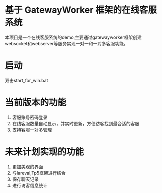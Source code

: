 基于 GatewayWorker 框架的在线客服系统 
=================
本项目是一个在线客服系统的demo,主要通过gatewayworker框架创建websocket和webserver等服务实现一对一和一对多客服功能。

启动
=======
双击start_for_win.bat


当前版本的功能
============

1. 客服账号密码登录
2. 在线客服数量自动显示，并实时更新，方便访客找到最合适的客服
3. 支持客服一对多管理

未来计划实现的功能
===============
1. 更加美观的界面
2. 与lareval,Tp5框架进行结合
3. 保存聊天记录
4. 进行访客信息统计

